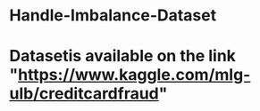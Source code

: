 # Handle-Imbalance-Dataset
# Datasetis available on the link "https://www.kaggle.com/mlg-ulb/creditcardfraud"
